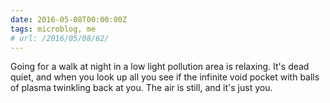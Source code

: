 ```yaml
---
date: 2016-05-08T00:00:00Z
tags: microblog, me
# url: /2016/05/08/62/
---
```


Going for a walk at night in a low light pollution area is relaxing. It's dead quiet, and when you look up all you see if the infinite void pocket with balls of plasma twinkling back at you. The air is still, and it's just you. 